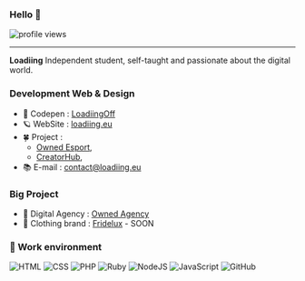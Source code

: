 ### Hello  👋

![profile views](https://komarev.com/ghpvc/?username=LoadiingOff&label=Profile%20views&color=ee6c4d&style=flat)

<hr>

**Loadiing** Independent student, self-taught and passionate about the digital world.

### Development Web & Design

* 💬 Codepen   : [LoadiingOff](https://codepen.io/loadiingoff/) 
* 🪐 WebSite : [loadiing.eu](https://loadiing.eu/)
* 🍀 Project : 
    - [Owned Esport](https://owned-esport.fr/),
    - [CreatorHub](https://creatorhub.eu/), 
* 📚 E-mail     : contact@loadiing.eu

### Big Project

* 🏢 Digital Agency : [Owned Agency](https://owned-agency.fr/)
* 👔 Clothing brand : [Fridelux](https://instagram.com/) - SOON

### 🔭 Work environment

![HTML](https://img.shields.io/badge/-HTML-black?style=flat&logo=html5)
![CSS](https://img.shields.io/badge/-CSS-black?style=flat&logo=css3)
![PHP](https://img.shields.io/badge/-PHP-black?style=flat&logo=php)
![Ruby](https://img.shields.io/badge/-Ruby-black?style=flat&logo=ruby)
![NodeJS](https://img.shields.io/badge/-Node.js-black?style=flat&logo=node.js)
![JavaScript](https://img.shields.io/badge/-JavaScript-black?style=flat&logo=javascript)
![GitHub](https://img.shields.io/badge/-GitHub-181717?style=flat&logo=github)

